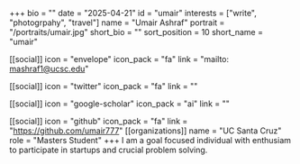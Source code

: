 +++
bio = "" 
date = "2025-04-21" 
id = "umair" 
interests = ["write", "photogrpahy", "travel"]
name = "Umair Ashraf" 
portrait = "/portraits/umair.jpg" 
short_bio = "" 
sort_position = 10
 short_name = "umair" 

[[social]] 
    icon = "envelope" 
    icon_pack = "fa" 
    link = "mailto: mashraf1@ucsc.edu"

 [[social]] 
    icon = "twitter" 
    icon_pack = "fa" 
    link = "" 

[[social]] 
    icon = "google-scholar" 
    icon_pack = "ai" 
    link = "" 

[[social]] 
    icon = "github" 
    icon_pack = "fa" 
    link = "https://github.com/umair777" 
[[organizations]] 
     name = "UC Santa Cruz" 
      role = "Masters Student" 
+++
I am a goal focused individual with enthusiam to participate in startups and crucial problem solving.
